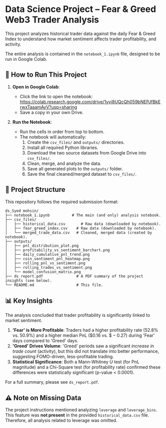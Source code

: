 # Data Science Project – Fear & Greed Web3 Trader Analysis

This project analyzes historical trader data against the daily Fear & Greed Index to understand how market sentiment affects trader profitability, and activity.

The entire analysis is contained in the `notebook_1.ipynb` file, designed to be run in Google Colab.

## 🚀 How to Run This Project

1.  **Open in Google Colab**:
    * Click the link to open the notebook: https://colab.research.google.com/drive/1yvi8UQcQh059bNEPJfBkErwxTaaamAyV?usp=sharing
    * Save a copy in your own Drive.

2.  **Run the Notebook**:
    * Run the cells in order from top to bottom.
    * The notebook will automatically:
        1.  Create the `csv_files/` and `outputs/` directories.
        2.  Install all required Python libraries.
        3.  Download the two source datasets from Google Drive into `csv_files/`.
        4.  Clean, merge, and analyze the data.
        5.  Save all generated plots to the `outputs/` folder.
        6.  Save the final cleaned/merged dataset to `csv_files/`.

## 📁 Project Structure

This repository follows the required submission format:

```
ds_Syed mohsin/
├── notebook_1.ipynb          # The main (and only) analysis notebook.
├── csv_files/
│   ├── historical_data.csv       # Raw data (downloaded by notebook).
│   ├── fear_greed_index.csv    # Raw data (downloaded by notebook).
│   └── merged_trade_data.csv   # Cleaned, merged data (created by notebook).
├── outputs/
│   ├── pnl_distribution_plot.png
│   ├── profitability_vs_sentiment_barchart.png
│   ├── daily_cumulative_pnl_trend.png
│   ├── coin_sentiment_pnl_heatmap.png
│   ├── rolling_pnl_vs_sentiment.png
│   ├── rolling_trades_vs_sentiment.png
│   └── model_confusion_matrix.png
├── ds_report.pdf               # A PDF summary of the project insights (see below).
└── README.md                   # This file.
```

## 📊 Key Insights

The analysis concluded that trader profitability is significantly linked to market sentiment.

1.  **'Fear' is More Profitable**: Traders had a higher profitability rate (52.8% vs. 50.9%) and a higher median PnL ($\$0.16$ vs. $\$-0.27$) during 'Fear' days compared to 'Greed' days.
2.  **'Greed' Drives Volume**: 'Greed' periods saw a significant *increase in trade count* (activity), but this did not translate into better performance, suggesting FOMO-driven, less-profitable trading.
3.  **Statistical Significance**: Both a Mann-Whitney U test (for PnL magnitude) and a Chi-Square test (for profitability rate) confirmed these differences were statistically significant (p-value < 0.0001).

For a full summary, please see `ds_report.pdf`.

## ⚠️ Note on Missing Data

The project instructions mentioned analyzing `leverage` and `leverage_bins`. This feature was **not present** in the provided `historical_data.csv` file. Therefore, all analysis related to leverage was omitted.